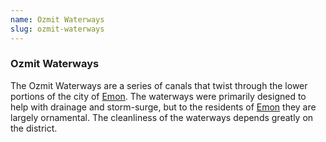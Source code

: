 ```yaml
---
name: Ozmit Waterways
slug: ozmit-waterways
---
```

### Ozmit Waterways
The Ozmit Waterways are a series of canals that twist through the lower portions of the city of [Emon](emon). The waterways were primarily designed to help with drainage and storm-surge, but to the residents of [Emon](emon) they are largely ornamental. The cleanliness of the waterways depends greatly on the district.